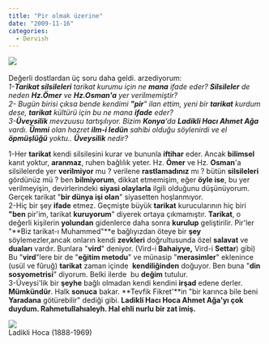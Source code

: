 ```yaml
---
title: "Pir olmak üzerine"
date: "2009-11-16"
categories: 
  - Dervish
---
```


![](/uploads/image/golden_chain.jpg) 

Değerli dostlardan üç soru daha geldi. arzediyorum:  
_1-**Tarikat silsileleri** tarikat kurumu için ne **mana** ifade eder? **Silsileler** de neden **Hz.Ömer** ve **Hz.Osman'a** yer verilmemiştir?  
2- Bugün birisi çıksa bende kendimi **"pir**" ilan ettim, yeni bir **tarikat** kurdum dese, **tarikat** kültürü için bu ne mana **ifade** eder?  
3-**Üveysilik** mevzuusu tartışılıyor. Bizim **Konya**'da **Ladikli Hacı Ahmet Ağa** vardı. **Ümmi** olan hazret **ilm-i ledün** sahibi olduğu söylenirdi ve el **öpmüşlüğü** yoktu.. **Üveysilik** nedir?_

1-Her **tarikat** kendi silsilesini kurar ve bununla **iftihar** eder. Ancak **bilimsel** kanıt yoktur, **aranmaz**, ruhen bağlılık yeter. Hz. **Ömer** ve Hz. **Osman**'a silsilelerde yer **verilmiyor** mu ? verilene **rastlamadınız** mı ? bütün **silsileleri** gördünüz mü ? ben **bilmiyorum**, dikkat etmemişim, eğer **öyle ise**, bu yer verilmeyişin, devirlerindeki **siyasi olaylarla** ilgili olduğunu düşünüyorum. Gerçek tarikat "**bir dünya işi olan**" siyasetten hoşlanmıyor.  
2-Hiç bir şey **ifade** etmez. Geçmişte büyük **tarikat** kurucularının hiç biri **"ben** pir'im, tarikat **kuruyorum**" diyerek ortaya çıkmamıştır. **Tarikat**, o değerli kişilerin **yolundan** gidenlerce daha sonra **kurulup** geliştirilir. Pir'ler "**Biz tarikat-ı Muhammed"**e bağlıyızdan öteye bir **şey** söylemezler,ancak onların kendi **zevkleri** doğrultusunda özel **salavat** ve **duaları** vardır. Bunlara "**vird**" deniyor. (Vird-i **Bahaiyye,** Vird-i **Settar**) gibi) Bu "**vird**"lere bir de "**eğitim metodu**" ve münasip "**merasimler**" eklenince (usül ve fûruğ) **tarikat** zaman içinde  **kendiliğinden** doğuyor. Ben buna "**din sosyometrisi**" diyorum. Belki ilerde  bu **değim** tutulur.  
3-Üveysi'lik bir **şeyhe** bağlı olmadan kendi kendini **irşad** edene derler. **Mümkündür**. Halk **sonuca** bakar. **Tevfik Fikret'**in "bir karınca bile beni **Yaradana** götürebilir" dediği gibi. **Ladikli Hacı Hoca Ahmet Ağa'**yı çok duydum. **Rahmetullahıaleyh. Hal** ehli **nurlu** bir **zat** imiş**.**

![](/uploads/image/ahmet.jpg)  
Ladikli Hoca (1888-1969)
